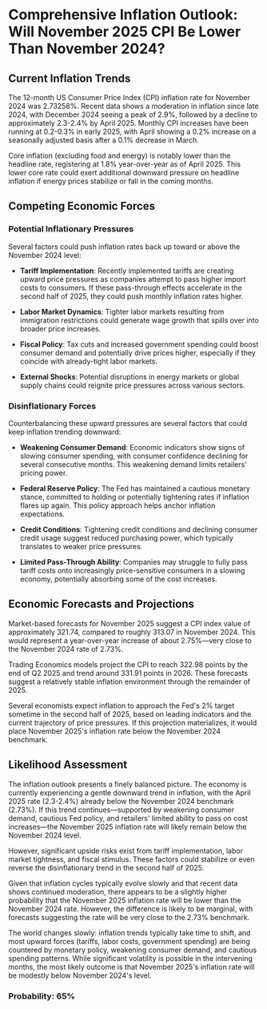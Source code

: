 # Comprehensive Inflation Outlook: Will November 2025 CPI Be Lower Than November 2024?

## Current Inflation Trends

The 12-month US Consumer Price Index (CPI) inflation rate for November 2024 was 2.73258%. Recent data shows a moderation in inflation since late 2024, with December 2024 seeing a peak of 2.9%, followed by a decline to approximately 2.3-2.4% by April 2025. Monthly CPI increases have been running at 0.2-0.3% in early 2025, with April showing a 0.2% increase on a seasonally adjusted basis after a 0.1% decrease in March.

Core inflation (excluding food and energy) is notably lower than the headline rate, registering at 1.8% year-over-year as of April 2025. This lower core rate could exert additional downward pressure on headline inflation if energy prices stabilize or fall in the coming months.

## Competing Economic Forces

### Potential Inflationary Pressures

Several factors could push inflation rates back up toward or above the November 2024 level:

- **Tariff Implementation**: Recently implemented tariffs are creating upward price pressures as companies attempt to pass higher import costs to consumers. If these pass-through effects accelerate in the second half of 2025, they could push monthly inflation rates higher.

- **Labor Market Dynamics**: Tighter labor markets resulting from immigration restrictions could generate wage growth that spills over into broader price increases.

- **Fiscal Policy**: Tax cuts and increased government spending could boost consumer demand and potentially drive prices higher, especially if they coincide with already-tight labor markets.

- **External Shocks**: Potential disruptions in energy markets or global supply chains could reignite price pressures across various sectors.

### Disinflationary Forces

Counterbalancing these upward pressures are several factors that could keep inflation trending downward:

- **Weakening Consumer Demand**: Economic indicators show signs of slowing consumer spending, with consumer confidence declining for several consecutive months. This weakening demand limits retailers' pricing power.

- **Federal Reserve Policy**: The Fed has maintained a cautious monetary stance, committed to holding or potentially tightening rates if inflation flares up again. This policy approach helps anchor inflation expectations.

- **Credit Conditions**: Tightening credit conditions and declining consumer credit usage suggest reduced purchasing power, which typically translates to weaker price pressures.

- **Limited Pass-Through Ability**: Companies may struggle to fully pass tariff costs onto increasingly price-sensitive consumers in a slowing economy, potentially absorbing some of the cost increases.

## Economic Forecasts and Projections

Market-based forecasts for November 2025 suggest a CPI index value of approximately 321.74, compared to roughly 313.07 in November 2024. This would represent a year-over-year increase of about 2.75%—very close to the November 2024 rate of 2.73%.

Trading Economics models project the CPI to reach 322.98 points by the end of Q2 2025 and trend around 331.91 points in 2026. These forecasts suggest a relatively stable inflation environment through the remainder of 2025.

Several economists expect inflation to approach the Fed's 2% target sometime in the second half of 2025, based on leading indicators and the current trajectory of price pressures. If this projection materializes, it would place November 2025's inflation rate below the November 2024 benchmark.

## Likelihood Assessment

The inflation outlook presents a finely balanced picture. The economy is currently experiencing a gentle downward trend in inflation, with the April 2025 rate (2.3-2.4%) already below the November 2024 benchmark (2.73%). If this trend continues—supported by weakening consumer demand, cautious Fed policy, and retailers' limited ability to pass on cost increases—the November 2025 inflation rate will likely remain below the November 2024 level.

However, significant upside risks exist from tariff implementation, labor market tightness, and fiscal stimulus. These factors could stabilize or even reverse the disinflationary trend in the second half of 2025.

Given that inflation cycles typically evolve slowly and that recent data shows continued moderation, there appears to be a slightly higher probability that the November 2025 inflation rate will be lower than the November 2024 rate. However, the difference is likely to be marginal, with forecasts suggesting the rate will be very close to the 2.73% benchmark.

The world changes slowly: inflation trends typically take time to shift, and most upward forces (tariffs, labor costs, government spending) are being countered by monetary policy, weakening consumer demand, and cautious spending patterns. While significant volatility is possible in the intervening months, the most likely outcome is that November 2025's inflation rate will be modestly below November 2024's level.

### Probability: 65%